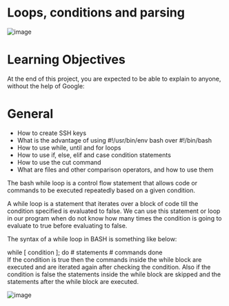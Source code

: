 # Loops, conditions and parsing
![image](https://user-images.githubusercontent.com/105078661/214997662-73902f2c-2767-4fa1-a875-268f693ecc35.png)
# Learning Objectives
At the end of this project, you are expected to be able to explain to anyone, without the help of Google:

# General 
- How to create SSH keys
- What is the advantage of using #!/usr/bin/env bash over #!/bin/bash
- How to use while, until and for loops
- How to use if, else, elif and case condition statements
- How to use the cut command
- What are files and other comparison operators, and how to use them

The bash while loop is a control flow statement that allows code or commands to be executed repeatedly based on a given condition.

A while loop is a statement that iterates over a block of code till the condition specified is evaluated to false. We can use this statement or loop in our program when do not know how many times the condition is going to evaluate to true before evaluating to false.  

The syntax of a while loop in BASH is something like below:

while [ condition ];
do
    # statements
    # commands
done  
If the condition is true then the commands inside the while block are executed and are iterated again after checking the condition. Also if the condition is false the statements inside the while block are skipped and the statements after the while block are executed. 


![image](https://user-images.githubusercontent.com/105078661/214998764-a0e56a01-2f1a-4f5d-bf6b-5ecafe34e5f6.png)

